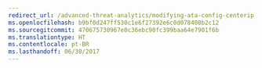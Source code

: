 ```yaml
---
redirect_url: /advanced-threat-analytics/modifying-ata-config-centerip
ms.openlocfilehash: b9bf0d247ff530c1e6f27392e6c0d078408b2c12
ms.sourcegitcommit: 470675730967e0c36ebc90fc399baa64e7901f6b
ms.translationtype: HT
ms.contentlocale: pt-BR
ms.lasthandoff: 06/30/2017
---
```

